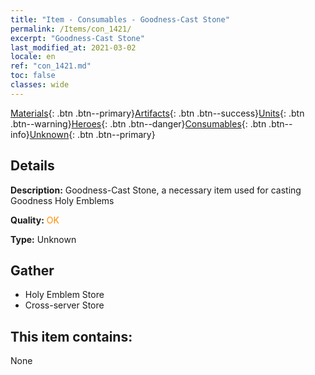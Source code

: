 ```yaml
---
title: "Item - Consumables - Goodness-Cast Stone"
permalink: /Items/con_1421/
excerpt: "Goodness-Cast Stone"
last_modified_at: 2021-03-02
locale: en
ref: "con_1421.md"
toc: false
classes: wide
---
```

 [Materials](/Items/){: .btn .btn--primary}[Artifacts](/Items/Artifacts/){: .btn .btn--success}[Units](/Items/Units/){: .btn .btn--warning}[Heroes](/Items/Heroes/){: .btn .btn--danger}[Consumables](/Items/Consumables/){: .btn .btn--info}[Unknown](/Items/Unknown/){: .btn .btn--primary}

## Details
 **Description:** Goodness-Cast Stone, a necessary item used for casting Goodness Holy Emblems

 **Quality:** <span style="color: #FF8C00">OK</span>

 **Type:** Unknown

## Gather

*    Holy Emblem Store 
*    Cross-server Store 

## This item contains:

  None


